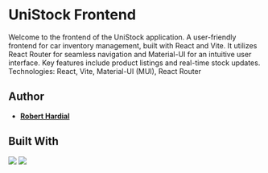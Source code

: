 # UniStock Frontend
Welcome to the frontend of the UniStock application. A user-friendly frontend for car inventory management, built with React and Vite. It utilizes React Router for seamless navigation and Material-UI for an intuitive user interface. Key features include product listings and real-time stock updates.
Technologies: React, Vite, Material-UI (MUI), React Router

## Author

- [**Robert Hardial**](https://github.com/robhardial)

## Built With
![](https://img.shields.io/badge/-ReactJs-61DAFB?logo=react&logoColor=white&style=for-the-badge)
![](https://img.shields.io/badge/Bootstrap-563D7C?style=for-the-badge&logo=bootstrap&logoColor=white)
